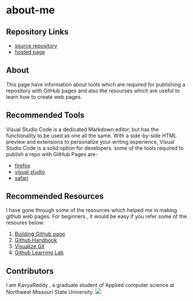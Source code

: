 # about-me
## Repository Links
- [source repository](https://github.com/kavyareddy536886/about-me)
- [hosted page](https://kavyareddy536886.github.io/about-me/)
## About
This page have information about tools  which are required for publishing a repository with GitHub pages and also the resourses which are useful to learn how to create web pages.
## Recommended Tools
Visual Studio Code is a dedicated Markdown editor, but has the functionality to be used as one all the same. With a side-by-side HTML preview and extensions to personalize your writing experience, Visual Studio Code is a solid option for developers.
some of the tools required to publish a repo with GitHub Pages are-
- [firefox](https://www.mozilla.org/en-US/firefox/)
- [visual studio](https://visualstudio.microsoft.com/)
- [safari](https://www.apple.com/safari/)
## Recommended Resources
I have gone through some of the resources which helped me in making github web pages.
For beginners , it would be easy if you refer some of the resoures below:
1. [Building Github page](https://pages.github.com/)
1. [Github Handbook](https://guides.github.com/introduction/git-handbook/)
1. [Visualize Git](http://git-school.github.io/visualizing-git/)
1. [Github Learning Lab](https://lab.github.com/)
## Contributors
I am KavyaReddy , a graduate student of Applied computer science at Northwest Missouri State University.
![](https://raw.githubusercontent.com/kavyareddy536886/about-me/master/kavya.JPG)
